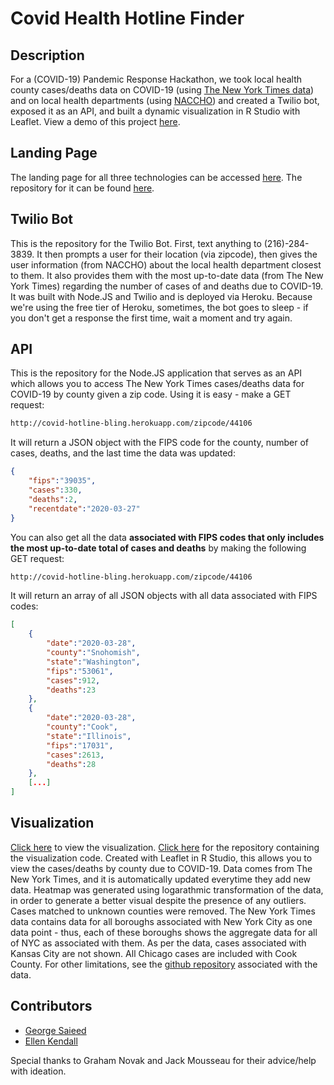 # Covid Health Hotline Finder

## **Description**
For a (COVID-19) Pandemic Response Hackathon, we took local health county cases/deaths data on COVID-19 (using [The New York Times data](https://www.nytimes.com/interactive/2020/us/coronavirus-us-cases.html)) and on local health departments (using [NACCHO](https://www.naccho.org/membership/lhd-directory?searchType=standard&lhd-state=ID#card-filter)) and created a Twilio bot, exposed it as an API, and built a dynamic visualization in R Studio with Leaflet. View a demo of this project [here](https://youtu.be/CPIUAJHWROc).

## **Landing Page**
The landing page for all three technologies can be accessed [here](http://covid19.georgesaieed.com). The repository for it can be found [here](http://github.com/saieedgeorge0/covid-hotline-bling-landing).

## **Twilio Bot**
This is the repository for the Twilio Bot. First, text anything to (216)-284-3839. It then prompts a user for their location (via zipcode), then gives the user information (from NACCHO) about the local health department closest to them. It also provides them with the most up-to-date data (from The New York Times) regarding the number of cases of and deaths due to COVID-19. It was built with Node.JS and Twilio and is deployed via Heroku. Because we're using the free tier of Heroku, sometimes, the bot goes to sleep - if you don't get a response the first time, wait a moment and try again.

## **API**
This is the repository for the Node.JS application that serves as an API which allows you to access The New York Times cases/deaths data for COVID-19 by county given a zip code. Using it is easy - make a GET request:

```html
http://covid-hotline-bling.herokuapp.com/zipcode/44106
```

It will return a JSON object with the FIPS code for the county, number of cases, deaths, and the last time the data was updated:

```json
{
    "fips":"39035", 
    "cases":330, 
    "deaths":2, 
    "recentdate":"2020-03-27"
}
```

You can also get all the data **associated with FIPS codes that only includes the most up-to-date total of cases and deaths** by making the following GET request:

```html
http://covid-hotline-bling.herokuapp.com/zipcode/44106
```

It will return an array of all JSON objects with all data associated with FIPS codes:

```json
[ 
    { 
        "date":"2020-03-28",
        "county":"Snohomish",
        "state":"Washington",
        "fips":"53061",
        "cases":912,
        "deaths":23
    }, 
    {
        "date":"2020-03-28",
        "county":"Cook",
        "state":"Illinois",
        "fips":"17031",
        "cases":2613,
        "deaths":28
    },
    [...]
]
```

## **Visualization**
[Click here](http://ekkendall.github.io/COVID-Heatmap) to view the visualization. [Click here](http://github.com/ekkendall/COVID-Heatmap) for the repository containing the visualization code. Created with Leaflet in R Studio, this allows you to view the cases/deaths by county due to COVID-19. Data comes from The New York Times, and it is automatically updated everytime they add new data. Heatmap was generated using logarathmic transformation of the data, in order to generate a better visual despite the presence of any outliers. Cases matched to unknown counties were removed. The New York Times data contains data for all boroughs associated with New York City as one data point - thus, each of these boroughs shows the aggregate data for all of NYC as associated with them. As per the data, cases associated with Kansas City are not shown. All Chicago cases are included with Cook County. For other limitations, see the [github repository](https://github.com/nytimes/covid-19-data) associated with the data.

## **Contributors**
- [George Saieed](http://georgesaieed.com)
- [Ellen Kendall](http://github.com/ekkendall)

Special thanks to Graham Novak and Jack Mousseau for their advice/help with ideation.
